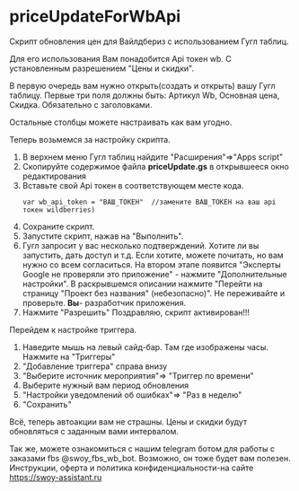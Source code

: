 # priceUpdateForWbApi
Скрипт обновления цен для Вайлдбериз с использованием Гугл таблиц. 

Для его использования Вам понадобится Api токен wb. С установленным разрешением "Цены и скидки".

В первую очередь вам нужно открыть(создать и открыть) вашу Гугл таблицу. 
Первые три поля должны быть:
Артикул Wb, Основная цена, Скидка.
Обязательно с заголовками. 

Остальные столбцы можете настраивать как вам угодно. 

Теперь возьмемся за настройку скрипта.
1) В верхнем меню Гугл таблиц найдите "Расширения"=>"Apps script"
2) Скопируйте содержимое файла **priceUpdate.gs** в открывшееся окно редактирования
3) Вставьте свой Api токен в соответствующем месте кода.
   ```
   var wb_api_token = "ВАШ_ТОКЕН"  //замените ВАШ_ТОКЕН на ваш api токен wildberries)

4) Сохраните скрипт.
5) Запустите скрипт, нажав на "Выполнить".
6) Гугл запросит у вас несколько подтверждений. Хотите ли вы запустить, дать доступ и т.д. Если хотите, можете почитать, но вам нужно со всем согласиться. На втором этапе появится "Эксперты Google не проверяли это приложение" - нажмите "Дополнительные настройки". В раскрывшемся описании нажмите "Перейти на страницу "Проект без названия" (небезопасно)". Не переживайте и проверьте. **Вы**- разработчик приложения.
7) Нажмите "Разрешить"
Поздравляю, скрипт активирован!!!

Перейдем к настройке триггера.
1) Наведите мышь на левый сайд-бар. Там где изображены часы. Нажмите на "Триггеры"
2) "Добавление триггера" справа внизу
3) "Выберите источник мероприятия"=> "Триггер по времени"
4) Выберите нужный вам период обновления
5) "Настройки уведомлений об ошибках"=> "Раз в неделю"
6) "Сохранить"

Всё, теперь автоакции вам не страшны. Цены и скидки будут обновляться с заданным вами интервалом.

Так же, можете ознакомиться с нашим telegram ботом для работы с заказами fbs  @swoy_fbs_wb_bot. Возможно, он тоже будет вам полезен.
Инструкции, оферта и политика конфиденциальности-на сайте https://swoy-assistant.ru
